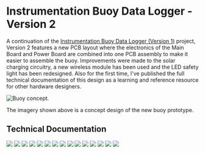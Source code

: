 # Instrumentation Buoy Data Logger - Version 2

A continuation of the [Instrumentation Buoy Data Logger (Version 1)](https://github.com/andrewjunli/instrumentation-buoy-v1) project, Version 2 features a new PCB layout where the electronics of the Main Board and Power Board are combined into one PCB assembly to make it easier to assemble the buoy. Improvements were made to the solar charging circuitry, a new wireless module has been used and the LED safety light has been redesigned. Also for the first time, I've published the full technical documentation of this design as a learning and reference resource for other hardware designers.

![Buoy concept.](media/buoy-concept.png)

The imagery shown above is a concept design of the new buoy prototype.

## Technical Documentation

![](documentation/instrumentation-buoy-technical-doc-page-001.jpg)
![](documentation/instrumentation-buoy-technical-doc-page-002.jpg)
![](documentation/instrumentation-buoy-technical-doc-page-003.jpg)
![](documentation/instrumentation-buoy-technical-doc-page-004.jpg)
![](documentation/instrumentation-buoy-technical-doc-page-005.jpg)
![](documentation/instrumentation-buoy-technical-doc-page-006.jpg)
![](documentation/instrumentation-buoy-technical-doc-page-007.jpg)
![](documentation/instrumentation-buoy-technical-doc-page-008.jpg)
![](documentation/instrumentation-buoy-technical-doc-page-009.jpg)
![](documentation/instrumentation-buoy-technical-doc-page-010.jpg)
![](documentation/instrumentation-buoy-technical-doc-page-011.jpg)
![](documentation/instrumentation-buoy-technical-doc-page-012.jpg)
![](documentation/instrumentation-buoy-technical-doc-page-013.jpg)
![](documentation/instrumentation-buoy-technical-doc-page-014.jpg)
![](documentation/instrumentation-buoy-technical-doc-page-015.jpg)
